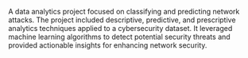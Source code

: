 A data analytics project focused on classifying and predicting network attacks. The project included descriptive, predictive, and prescriptive analytics techniques applied to a cybersecurity dataset. It leveraged machine learning algorithms to detect potential security threats and provided actionable insights for enhancing network security.
